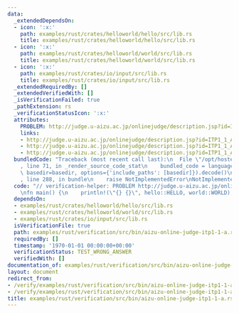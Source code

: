 ```yaml
---
data:
  _extendedDependsOn:
  - icon: ':x:'
    path: examples/rust/crates/helloworld/hello/src/lib.rs
    title: examples/rust/crates/helloworld/hello/src/lib.rs
  - icon: ':x:'
    path: examples/rust/crates/helloworld/world/src/lib.rs
    title: examples/rust/crates/helloworld/world/src/lib.rs
  - icon: ':x:'
    path: examples/rust/crates/io/input/src/lib.rs
    title: examples/rust/crates/io/input/src/lib.rs
  _extendedRequiredBy: []
  _extendedVerifiedWith: []
  _isVerificationFailed: true
  _pathExtension: rs
  _verificationStatusIcon: ':x:'
  attributes:
    PROBLEM: http://judge.u-aizu.ac.jp/onlinejudge/description.jsp?id=ITP1_1_A
    links:
    - http://judge.u-aizu.ac.jp/onlinejudge/description.jsp?id=ITP1_1_A
    - http://judge.u-aizu.ac.jp/onlinejudge/description.jsp?id=ITP1_1_A
    - http://judge.u-aizu.ac.jp/onlinejudge/description.jsp?id=ITP1_1_A
  bundledCode: "Traceback (most recent call last):\n  File \"/opt/hostedtoolcache/Python/3.10.2/x64/lib/python3.10/site-packages/onlinejudge_verify/documentation/build.py\"\
    , line 71, in _render_source_code_stat\n    bundled_code = language.bundle(stat.path,\
    \ basedir=basedir, options={'include_paths': [basedir]}).decode()\n  File \"/opt/hostedtoolcache/Python/3.10.2/x64/lib/python3.10/site-packages/onlinejudge_verify/languages/rust.py\"\
    , line 288, in bundle\n    raise NotImplementedError\nNotImplementedError\n"
  code: "// verification-helper: PROBLEM http://judge.u-aizu.ac.jp/onlinejudge/description.jsp?id=ITP1_1_A\n\
    \nfn main() {\n    println!(\"{} {}\", hello::HELLO, world::WORLD);\n}\n"
  dependsOn:
  - examples/rust/crates/helloworld/hello/src/lib.rs
  - examples/rust/crates/helloworld/world/src/lib.rs
  - examples/rust/crates/io/input/src/lib.rs
  isVerificationFile: true
  path: examples/rust/verification/src/bin/aizu-online-judge-itp1-1-a.rs
  requiredBy: []
  timestamp: '1970-01-01 00:00:00+00:00'
  verificationStatus: TEST_WRONG_ANSWER
  verifiedWith: []
documentation_of: examples/rust/verification/src/bin/aizu-online-judge-itp1-1-a.rs
layout: document
redirect_from:
- /verify/examples/rust/verification/src/bin/aizu-online-judge-itp1-1-a.rs
- /verify/examples/rust/verification/src/bin/aizu-online-judge-itp1-1-a.rs.html
title: examples/rust/verification/src/bin/aizu-online-judge-itp1-1-a.rs
---
```

